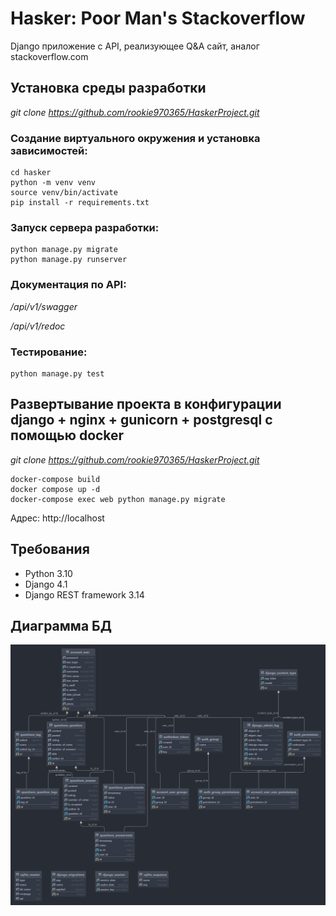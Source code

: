 # Hasker: Poor Man's Stackoverflow



Django приложение с API, реализующее Q&A сайт, аналог stackoverflow.com

## Установка среды разработки
*git clone https://github.com/rookie970365/HaskerProject.git*

### Cоздание виртуального окружения и установка зависимостей:
    cd hasker
    python -m venv venv
    source venv/bin/activate
    pip install -r requirements.txt

### Запуск сервера разработки:
    python manage.py migrate
    python manage.py runserver

### Документация по API:
*/api/v1/swagger*

*/api/v1/redoс*

### Тестирование:
    python manage.py test



## Развертываниe проекта в конфигурации django + nginx + gunicorn + postgresql с помощью docker
*git clone https://github.com/rookie970365/HaskerProject.git*

    docker-compose build
    docker compose up -d
    docker-compose exec web python manage.py migrate

Адрес: http://localhost



## Требования
- Python 3.10
- Django 4.1
- Django REST framework 3.14

## Диаграмма БД
<img src="https://github.com/rookie970365/HaskerProject/blob/main/db.png"/>

